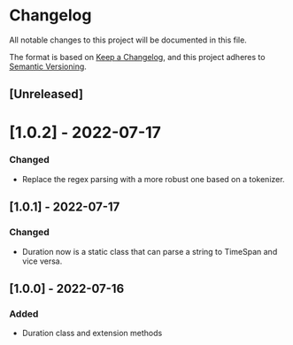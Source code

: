 # Changelog
All notable changes to this project will be documented in this file.

The format is based on [Keep a Changelog](https://keepachangelog.com/en/1.0.0/), and this project adheres to [Semantic Versioning](https://semver.org/spec/v2.0.0.html).

## [Unreleased]

# [1.0.2] - 2022-07-17
### Changed
- Replace the regex parsing with a more robust one based on a tokenizer.

## [1.0.1] - 2022-07-17
### Changed
- Duration now is a static class that can parse a string to TimeSpan and vice versa.

## [1.0.0] - 2022-07-16
### Added
- Duration class and extension methods
